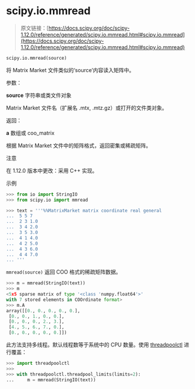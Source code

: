# scipy.io.mmread

> 原文链接：[https://docs.scipy.org/doc/scipy-1.12.0/reference/generated/scipy.io.mmread.html#scipy.io.mmread](https://docs.scipy.org/doc/scipy-1.12.0/reference/generated/scipy.io.mmread.html#scipy.io.mmread)

```py
scipy.io.mmread(source)
```

将 Matrix Market 文件类似的‘source’内容读入矩阵中。

参数：

**source** 字符串或类文件对象

Matrix Market 文件名（扩展名 .mtx, .mtz.gz）或打开的文件类对象。

返回：

**a** 数组或 coo_matrix

根据 Matrix Market 文件中的矩阵格式，返回密集或稀疏矩阵。

注意

在 1.12.0 版本中更改：采用 C++ 实现。

示例

```py
>>> from io import StringIO
>>> from scipy.io import mmread 
```

```py
>>> text = '''%%MatrixMarket matrix coordinate real general
...  5 5 7
...  2 3 1.0
...  3 4 2.0
...  3 5 3.0
...  4 1 4.0
...  4 2 5.0
...  4 3 6.0
...  4 4 7.0
... ''' 
```

`mmread(source)` 返回 COO 格式的稀疏矩阵数据。

```py
>>> m = mmread(StringIO(text))
>>> m
<5x5 sparse matrix of type '<class 'numpy.float64'>'
with 7 stored elements in COOrdinate format>
>>> m.A
array([[0., 0., 0., 0., 0.],
 [0., 0., 1., 0., 0.],
 [0., 0., 0., 2., 3.],
 [4., 5., 6., 7., 0.],
 [0., 0., 0., 0., 0.]]) 
```

此方法支持多线程。默认线程数等于系统中的 CPU 数量。使用 [threadpoolctl](https://github.com/joblib/threadpoolctl) 进行覆盖：

```py
>>> import threadpoolctl
>>>
>>> with threadpoolctl.threadpool_limits(limits=2):
...     m = mmread(StringIO(text)) 
```
